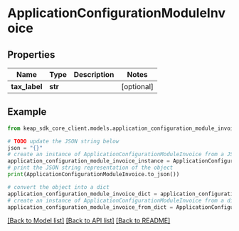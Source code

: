 # ApplicationConfigurationModuleInvoice


## Properties

Name | Type | Description | Notes
------------ | ------------- | ------------- | -------------
**tax_label** | **str** |  | [optional] 

## Example

```python
from keap_sdk_core_client.models.application_configuration_module_invoice import ApplicationConfigurationModuleInvoice

# TODO update the JSON string below
json = "{}"
# create an instance of ApplicationConfigurationModuleInvoice from a JSON string
application_configuration_module_invoice_instance = ApplicationConfigurationModuleInvoice.from_json(json)
# print the JSON string representation of the object
print(ApplicationConfigurationModuleInvoice.to_json())

# convert the object into a dict
application_configuration_module_invoice_dict = application_configuration_module_invoice_instance.to_dict()
# create an instance of ApplicationConfigurationModuleInvoice from a dict
application_configuration_module_invoice_from_dict = ApplicationConfigurationModuleInvoice.from_dict(application_configuration_module_invoice_dict)
```
[[Back to Model list]](../README.md#documentation-for-models) [[Back to API list]](../README.md#documentation-for-api-endpoints) [[Back to README]](../README.md)


